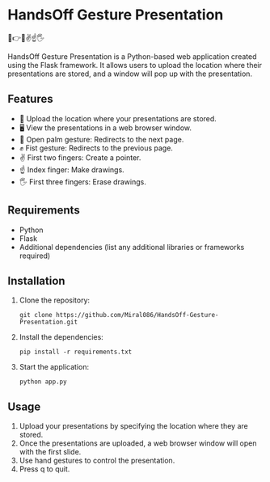 # HandsOff Gesture Presentation

👋👉👊✌️☝️🖐️

HandsOff Gesture Presentation is a Python-based web application created using the Flask framework. It allows users to upload the location where their presentations are stored, and a window will pop up with the presentation.

## Features

- 📂 Upload the location where your presentations are stored.
- 🖥️ View the presentations in a web browser window.
- 👋 Open palm gesture: Redirects to the next page.
- :fist: Fist gesture: Redirects to the previous page.
- ✌️ First two fingers: Create a pointer.
- ☝️ Index finger: Make drawings.
- 🖐️ First three fingers: Erase drawings.

## Requirements

- Python 
- Flask 
- Additional dependencies (list any additional libraries or frameworks required)

## Installation

1. Clone the repository:

   ```shell
   git clone https://github.com/Miral086/HandsOff-Gesture-Presentation.git
   
2. Install the dependencies:
   ```shell
   pip install -r requirements.txt

3. Start the application:
   ```shell
   python app.py

## Usage
1. Upload your presentations by specifying the location where they are stored.
2. Once the presentations are uploaded, a web browser window will open with the first slide.
3. Use hand gestures to control the presentation.
4. Press q to quit.
